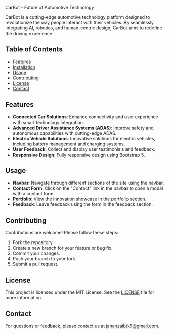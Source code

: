  CarBot - Future of Automotive Technology

CarBot is a cutting-edge automotive technology platform designed to revolutionize the way people interact with their vehicles. By seamlessly integrating AI, robotics, and human-centric design, CarBot aims to redefine the driving experience.

## Table of Contents

- [Features](#features)
- [Installation](#installation)
- [Usage](#usage)
- [Contributing](#contributing)
- [License](#license)
- [Contact](#contact)

## Features

- **Connected Car Solutions**: Enhance connectivity and user experience with smart technology integration.
- **Advanced Driver Assistance Systems (ADAS)**: Improve safety and autonomous capabilities with cutting-edge ADAS.
- **Electric Vehicle Solutions**: Innovative solutions for electric vehicles, including battery management and charging systems.
- **User Feedback**: Collect and display user testimonials and feedback.
- **Responsive Design**: Fully responsive design using Bootstrap 5.

## Usage

- **Navbar**: Navigate through different sections of the site using the navbar.
- **Contact Form**: Click on the "Contact" link in the navbar to open a modal with a contact form.
- **Portfolio**: View the innovation showcase in the portfolio section.
- **Feedback**: Leave feedback using the form in the feedback section.

## Contributing

Contributions are welcome! Please follow these steps:

1. Fork the repository.
2. Create a new branch for your feature or bug fix.
3. Commit your changes.
4. Push your branch to your fork.
5. Submit a pull request.

## License

This project is licensed under the MIT License. See the [LICENSE](LICENSE) file for more information.

## Contact

For questions or feedback, please contact us at [jahanzaibjk9@gmail.com](mailto:jahanzaibjk9@gmail.com).

